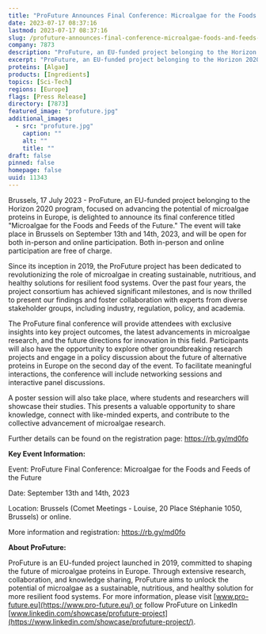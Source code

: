 ```yaml
---
title: "ProFuture Announces Final Conference: Microalgae for the Foods and Feeds of the Future"
date: 2023-07-17 08:37:16
lastmod: 2023-07-17 08:37:16
slug: /profuture-announces-final-conference-microalgae-foods-and-feeds-future
company: 7873
description: "ProFuture, an EU-funded project belonging to the Horizon 2020 program, focused on advancing the potential of microalgae proteins in Europe, is delighted to announce its final conference titled \"Microalgae for the Foods and Feeds of the Future.\""
excerpt: "ProFuture, an EU-funded project belonging to the Horizon 2020 program, focused on advancing the potential of microalgae proteins in Europe, is delighted to announce its final conference titled \"Microalgae for the Foods and Feeds of the Future.\""
proteins: [Algae]
products: [Ingredients]
topics: [Sci-Tech]
regions: [Europe]
flags: [Press Release]
directory: [7873]
featured_image: "profuture.jpg"
additional_images:
  - src: "profuture.jpg"
    caption: ""
    alt: ""
    title: ""
draft: false
pinned: false
homepage: false
uuid: 11343
---
```

Brussels, 17 July 2023 - ProFuture, an EU-funded project belonging to
the Horizon 2020 program, focused on advancing the potential of
microalgae proteins in Europe, is delighted to announce its final
conference titled \"Microalgae for the Foods and Feeds of the Future.\"
The event will take place in Brussels on September 13th and 14th, 2023,
and will be open for both in-person and online participation. Both
in-person and online participation are free of charge.

Since its inception in 2019, the ProFuture project has been dedicated to
revolutionizing the role of microalgae in creating sustainable,
nutritious, and healthy solutions for resilient food systems. Over the
past four years, the project consortium has achieved significant
milestones, and is now thrilled to present our findings and foster
collaboration with experts from diverse stakeholder groups, including
industry, regulation, policy, and academia.

The ProFuture final conference will provide attendees with exclusive
insights into key project outcomes, the latest advancements in
microalgae research, and the future directions for innovation in this
field. Participants will also have the opportunity to explore other
groundbreaking research projects and engage in a policy discussion about
the future of alternative proteins in Europe on the second day of the
event. To facilitate meaningful interactions, the conference
will include networking sessions and interactive panel discussions.

A poster session will also take place, where students and researchers
will showcase their studies. This presents a valuable opportunity to
share knowledge, connect with like-minded experts, and contribute to the
collective advancement of microalgae research.

Further details can be found on the registration page:
<https://rb.gy/md0fo>

**Key Event Information:**

Event: ProFuture Final Conference: Microalgae for the Foods and Feeds of
the Future

Date: September 13th and 14th, 2023

Location: Brussels (Comet Meetings - Louise, 20 Place Stéphanie 1050,
Brussels) or online.

More information and registration: <https://rb.gy/md0fo>

**About ProFuture:**

ProFuture is an EU-funded project launched in 2019, committed to shaping
the future of microalgae proteins in Europe. Through extensive research,
collaboration, and knowledge sharing, ProFuture aims to unlock the
potential of microalgae as a sustainable, nutritious, and healthy
solution for more resilient food systems. For more information, please
visit [www.pro-future.eu](https://www.pro-future.eu/) or follow
ProFuture on LinkedIn
[www.linkedin.com/showcase/profuture-project](https://www.linkedin.com/showcase/profuture-project/).
